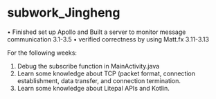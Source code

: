 # subwork\_Jingheng

• Finished set up Apollo and Built a server to monitor message communication 3.1-3.5
• verified correctness by using Matt.fx 3.11-3.13

For the following weeks:
1. Debug the subscribe function in MainActivity.java
2. Learn some knowledge about TCP (packet format, connection establishment, data transfer, and connection termination.
3. Learn some knowledge about Litepal APIs and Kotlin.
